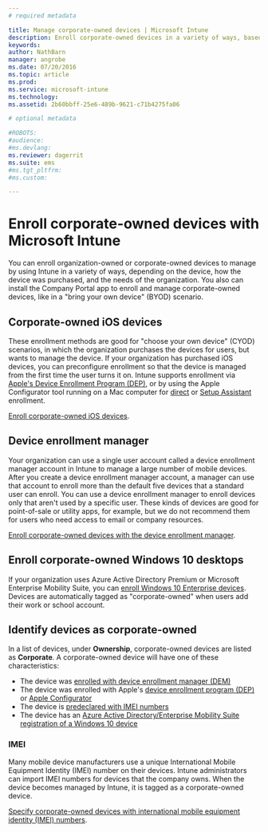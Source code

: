 ```yaml
---
# required metadata

title: Manage corporate-owned devices | Microsoft Intune
description: Enroll corporate-owned devices in a variety of ways, based on the type of the device, how it was purchased, and the needs of the organization.
keywords:
author: NathBarn
manager: angrobe
ms.date: 07/20/2016
ms.topic: article
ms.prod:
ms.service: microsoft-intune
ms.technology:
ms.assetid: 2b60bbff-25e6-489b-9621-c71b4275fa06

# optional metadata

#ROBOTS:
#audience:
#ms.devlang:
ms.reviewer: dagerrit
ms.suite: ems
#ms.tgt_pltfrm:
#ms.custom:

---
```


# Enroll corporate-owned devices with Microsoft Intune

You can enroll organization-owned or corporate-owned devices to manage by using Intune in a variety of ways, depending on the device, how the device was purchased, and the needs of the organization. You also can install the Company Portal app to enroll and manage corporate-owned devices, like in a "bring your own device" (BYOD) scenario.

## Corporate-owned iOS devices

These enrollment methods are good for "choose your own device" (CYOD) scenarios, in which the organization purchases the devices for users, but wants to manage the device. If your organization has purchased iOS devices, you can preconfigure enrollment so that the device is managed from the first time the user turns it on. Intune supports enrollment via [Apple's Device Enrollment Program (DEP)](ios-device-enrollment-program-in-microsoft-intune.md), or by using the Apple Configurator tool running on a Mac computer for [direct](ios-direct-enrollment-in-microsoft-intune.md) or [Setup Assistant](ios-setup-assistant-enrollment-in-microsoft-intune.md) enrollment.

[Enroll corporate-owned iOS devices](enroll-corporate-owned-ios-devices-in-microsoft-intune.md).

## Device enrollment manager

Your organization can use a single user account called a device enrollment manager account in Intune to manage a large number of mobile devices. After you create a device enrollment manager account, a manager can use that account to enroll more than the default five devices that a standard user can enroll. You can use a device enrollment manager to enroll devices only that aren't used by a specific user. These kinds of devices are good for point-of-sale or utility apps, for example, but we do not recommend them for users who need access to email or company resources.

[Enroll corporate-owned devices with the device enrollment manager](enroll-corporate-owned-devices-with-the-device-enrollment-manager-in-microsoft-intune.md).

## Enroll corporate-owned Windows 10 desktops

If your organization uses Azure Active Directory Premium or Microsoft Enterprise Mobility Suite, you can [enroll Windows 10 Enterprise devices](https://docs.microsoft.com/active-directory/active-directory-azureadjoin-windows10-devices-overview). Devices are automatically tagged as "corporate-owned" when users add their work or school account.

## Identify devices as corporate-owned

In a list of devices, under **Ownership**, corporate-owned devices are listed as **Corporate**. A corporate-owned device will have one of these characteristics:

 - The device was [enrolled with device enrollment manager (DEM)](enroll-corporate-owned-devices-with-the-device-enrollment-manager-in-microsoft-intune.md)
 - The device was enrolled with Apple's [device enrollment program (DEP)](ios-device-enrollment-program-in-microsoft-intune.md)  or [Apple Configurator](ios-setup-assistant-enrollment-in-microsoft-intune.md)
 - The device is [predeclared with IMEI numbers](specify-corporate-owned-devices-with-international-mobile-equipment-identity-imei-numbers.md)
 - The device has an [Azure Active Directory/Enterprise Mobility Suite registration of a Windows 10 device](https://docs.microsoft.com/active-directory/active-directory-azureadjoin-windows10-devices-overview)

### IMEI

Many mobile device manufacturers use a unique International Mobile Equipment Identity (IMEI) number on their devices. Intune administrators can import IMEI numbers for devices that the company owns. When the device becomes managed by Intune, it is tagged as a corporate-owned device.

[Specify corporate-owned devices with international mobile equipment identity (IMEI) numbers](specify-corporate-owned-devices-with-international-mobile-equipment-identity-imei-numbers.md).
